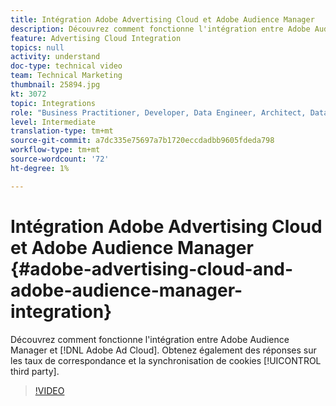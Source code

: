 ```yaml
---
title: Intégration Adobe Advertising Cloud et Adobe Audience Manager
description: Découvrez comment fonctionne l'intégration entre Adobe Audience Manager et Adobe Ad Cloud. Obtenez également des réponses sur les taux de correspondance et la synchronisation de cookies tiers.
feature: Advertising Cloud Integration
topics: null
activity: understand
doc-type: technical video
team: Technical Marketing
thumbnail: 25894.jpg
kt: 3072
topic: Integrations
role: "Business Practitioner, Developer, Data Engineer, Architect, Data Architect, Administrator, Leader"
level: Intermediate
translation-type: tm+mt
source-git-commit: a7dc335e75697a7b1720eccdadbb9605fdeda798
workflow-type: tm+mt
source-wordcount: '72'
ht-degree: 1%

---
```



# Intégration Adobe Advertising Cloud et Adobe Audience Manager {#adobe-advertising-cloud-and-adobe-audience-manager-integration}

Découvrez comment fonctionne l&#39;intégration entre Adobe Audience Manager et [!DNL Adobe Ad Cloud]. Obtenez également des réponses sur les taux de correspondance et la synchronisation de cookies [!UICONTROL third party].

>[!VIDEO](https://video.tv.adobe.com/v/25894/?quality=12)
